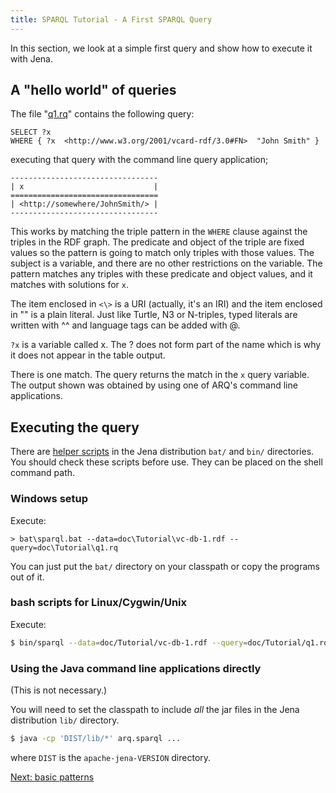 ```yaml
---
title: SPARQL Tutorial - A First SPARQL Query
---
```


In this section, we look at a simple first query and show how to
execute it with Jena.

## A "hello world" of queries

The file "[q1.rq](sparql_data/q1.rq)" contains the following query:

```sparql
SELECT ?x
WHERE { ?x  <http://www.w3.org/2001/vcard-rdf/3.0#FN>  "John Smith" }
```

executing that query with the command line query application;

```turtle
---------------------------------
| x                             |
=================================
| <http://somewhere/JohnSmith/> |
---------------------------------
```

This works by matching the triple pattern in the `WHERE` clause
against the triples in the RDF graph. The predicate and object of
the triple are fixed values so the pattern is going to match only
triples with those values. The subject is a variable, and there are
no other restrictions on the variable. The pattern matches any
triples with these predicate and object values, and it matches with
solutions for `x`.

The item enclosed in `<\>` is a URI (actually, it's an IRI) and the
item enclosed in "" is a plain literal. Just like Turtle, N3 or
N-triples, typed literals are written with \^\^ and language tags
can be added with @.

`?x` is a variable called x. The ? does not form part of the name
which is why it does not appear in the table output.

There is one match. The query returns the match in the `x` query
variable. The output shown was obtained by using one of ARQ's
command line applications.

## Executing the query

There are [helper scripts](/documentation/query/cmds.html) in the Jena distribution `bat/` and
`bin/` directories.  You should check these scripts before use.  They can be placed on the shell
command path.

### Windows setup

Execute:

```
> bat\sparql.bat --data=doc\Tutorial\vc-db-1.rdf --query=doc\Tutorial\q1.rq
```

You can just put the `bat/` directory on your classpath or copy the
programs out of it.

### bash scripts for Linux/Cygwin/Unix

Execute:

```bash
$ bin/sparql --data=doc/Tutorial/vc-db-1.rdf --query=doc/Tutorial/q1.rq
```

### Using the Java command line applications directly

(This is not necessary.)

You will need to set the classpath to include *all* the jar files
in the Jena distribution `lib/` directory.

```bash
$ java -cp 'DIST/lib/*' arq.sparql ...
```

where `DIST` is the `apache-jena-VERSION` directory.

[Next: basic patterns](sparql_basic_patterns.html)



